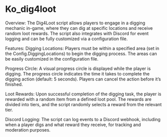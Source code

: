 # Ko_dig4loot

Overview:
The Dig4Loot script allows players to engage in a digging mechanic in-game, where they can dig at specific locations and receive random loot rewards. The script also integrates with Discord for event logging and can be fully customized via a configuration file.

Features:
Digging Locations:
Players must be within a specified area (set in the Config.DiggingLocations) to begin the digging process. The areas can be easily customized in the configuration file.

Progress Circle:
A visual progress circle is displayed while the player is digging. The progress circle indicates the time it takes to complete the digging action (default: 5 seconds). Players can cancel the action before it’s finished.

Loot Rewards:
Upon successful completion of the digging task, the player is rewarded with a random item from a defined loot pool. The rewards are divided into tiers, and the script randomly selects a reward from the relevant tier.

Discord Logging:
The script can log events to a Discord webhook, including when a player digs and what reward they receive, for tracking and moderation purposes.
